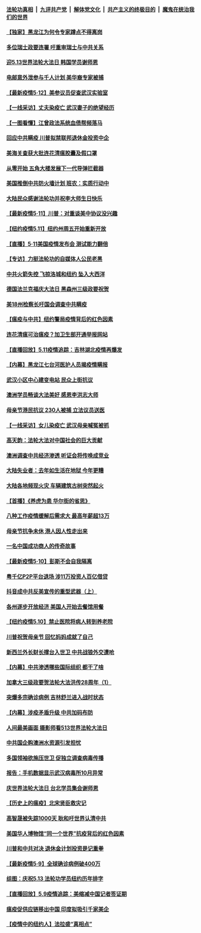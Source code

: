 

####  [法轮功真相](../../../../basic/blob/master/README.md?t=05122101) &nbsp;|&nbsp; [九评共产党](../../../../9ping.md/blob/master/README.md?t=05122101) &nbsp;|&nbsp; [解体党文化](../../../../jtdwh.md/blob/master/README.md?t=05122101)  &nbsp;|&nbsp; [共产主义的终极目的](../../../../gczydzjmd.md/blob/master/README.md?t=05122101) &nbsp;|&nbsp; [魔鬼在统治我们的世界](../../../../mgztzwmdsj.md/blob/master/README.md?t=05122101) 

#### [【独家】黑龙江为何令专家蹲点不得离岗](../pages/nf4514/n12100581.md?t=05122101) 

#### [多位瑞士政要连署 吁重审瑞士与中共关系](../pages/nf4514/n12101755.md?t=05122101) 

#### [迎5.13世界法轮大法日 韩国学员谢师恩](../pages/nf4514/n12100792.md?t=05122101) 

#### [电邮意外泄参与千人计划 美华裔专家被捕](../pages/nf4514/n12101276.md?t=05122101) 

#### [【最新疫情5·12】美参议员促查武汉实验室](../pages/nf4514/n12100673.md?t=05122101) 

#### [【一线采访】丈夫染疫亡 武汉妻子的绝望经历](../pages/nf4514/n12101335.md?t=05122101) 

#### [【一图看懂】江曾政法系统血债帮频落马](../pages/nf4514/n12098807.md?t=05122101) 

#### [回应中共瞒疫 川普拟禁联邦退休金投资中企](../pages/nf4514/n12100665.md?t=05122101) 

#### [美海关查获大批连花清瘟胶囊及假口罩](../pages/nf4514/n12100109.md?t=05122101) 

#### [从零开始 五角大楼发展下一代导弹拦截器](../pages/nf4514/n12099865.md?t=05122101) 

#### [美国推倒中共防火墙计划 班农：实质行动中](../pages/nf4514/n12100344.md?t=05122101) 

#### [大陆民众感谢法轮功并祝李大师生日快乐](../pages/nf4514/n12100272.md?t=05122101) 

#### [【最新疫情5·11】川普：对重谈美中协议没兴趣](../pages/nf4514/n12096347.md?t=05122101) 

#### [【纽约疫情5.11】纽约州周五开始重新开放](../pages/nf4514/n12098972.md?t=05122101) 

#### [【直播】5·11美国疫情发布会 测试能力翻倍](../pages/nf4514/n12100118.md?t=05122101) 

#### [【专访】力挺法轮功的自媒体人公民老黑](../pages/nf4514/n12100024.md?t=05122101) 

#### [中共火箭失控 飞掠洛城和纽约 坠入大西洋](../pages/nf4514/n12099864.md?t=05122101) 

#### [德国法兰克福庆大法日 黑森州三级政要祝贺](../pages/nf4514/n12097193.md?t=05122101) 

#### [美18州检察长吁国会调查中共瞒疫](../pages/nf4514/n12099720.md?t=05122101) 

#### [【瘟疫与中共】纽约警局疫情背后的红色因素](../pages/nf4514/n12095512.md?t=05122101) 

#### [连花清瘟可治瘟疫？加卫生部开通举报网站](../pages/nf4514/n12097418.md?t=05122101) 

#### [【直播回放】5.11疫情追踪：吉林湖北疫情再爆发](../pages/nf4514/n12099051.md?t=05122101) 

#### [【内幕】黑龙江七台河医护人员揭疫情瞒报](../pages/nf4514/n12097016.md?t=05122101) 

#### [武汉小区中心建变电站 民众上街抗议](../pages/nf4514/n12098907.md?t=05122101) 

#### [澳洲学员畅谈大法美好 感恩李洪志大师](../pages/nf4514/n12098168.md?t=05122101) 

#### [母亲节港民抗议 230人被捕 立法议员送医](../pages/nf4514/n12098120.md?t=05122101) 

#### [【一线采访】女儿染疫亡 武汉母亲喊冤被抓](../pages/nf4514/n12098709.md?t=05122101) 

#### [高天韵：法轮大法对中国社会的巨大贡献](../pages/nf4514/n12098523.md?t=05122101) 

#### [澳洲调查中共经济渗透 听证会将传唤成竞业](../pages/nf4514/n12097791.md?t=05122101) 

#### [大陆失业者：去年如生活在地狱 今年更糟](../pages/nf4514/n12097589.md?t=05122101) 

#### [大陆各地频现火灾 车辆建筑古树突然起火](../pages/nf4514/n12097706.md?t=05122101) 

#### [【首播】《养虎为患 华尔街的省思》](../pages/nf4514/n12095932.md?t=05122101) 

#### [八种工作疫情缓解后需求大 最高年薪超13万](../pages/nf4514/n12089233.md?t=05122101) 

#### [母亲节抗争未休 港人因人性走出来](../pages/nf4514/n12097664.md?t=05122101) 

#### [一名中国成功商人的传奇故事](../pages/nf4514/n12096271.md?t=05122101) 

#### [【最新疫情5·10】彭斯不会自我隔离](../pages/nf4514/n12093931.md?t=05122101) 

#### [粤千亿P2P平台退场 涉11万投资人百亿借贷](../pages/nf4514/n12097516.md?t=05122101) 

#### [抖音成中共反美宣传的重型武器（上）](../pages/nf4514/n12096118.md?t=05122101) 

#### [各州逐步开放经济 美国人开始去餐馆用餐](../pages/nf4514/n12096287.md?t=05122101) 

#### [【纽约疫情5.10】禁止医院将病人转到养老院](../pages/nf4514/n12096956.md?t=05122101) 

#### [川普祝贺母亲节 回忆妈妈成就了自己](../pages/nf4514/n12097330.md?t=05122101) 

#### [新西兰外长财长撑台入世卫 中共战狼外交遭呛](../pages/nf4514/n12097281.md?t=05122101) 

#### [【内幕】中共渗透哪些国际组织 都干了啥](../pages/nf4514/n12095886.md?t=05122101) 

#### [加拿大三级政要贺法轮大法洪传28周年（1）](../pages/nf4514/n12095472.md?t=05122101) 

#### [突爆多宗确诊病例 吉林舒兰进入战时状态](../pages/nf4514/n12096608.md?t=05122101) 

#### [【内幕】涉疫矛盾升级 中共加码布防](../pages/nf4514/n12084261.md?t=05122101) 

#### [人间最美画面 摄影师看513世界法轮大法日](../pages/nf4514/n12094118.md?t=05122101) 

#### [中共国企购澳洲水资源引发担忧](../pages/nf4514/n12094487.md?t=05122101) 

#### [多国领袖欲施压世卫 促独立调查病毒传播](../pages/nf4514/n12096311.md?t=05122101) 

#### [报告：手机数据显示武汉病毒所10月异常](../pages/nf4514/n12095954.md?t=05122101) 

#### [庆世界法轮大法日 台北学员集会谢师恩](../pages/nf4514/n12095221.md?t=05122101) 

#### [【历史上的瘟疫】北宋贤臣救灾记](../pages/nf4514/n12085551.md?t=05122101) 

#### [高智晟被失踪1000天 耿和吁世界认清中共](../pages/nf4514/n12095888.md?t=05122101) 

#### [美国华人博物馆“同一个世界”抗疫背后的红色因素](../pages/nf4514/n12094117.md?t=05122101) 

#### [川普和中共对决 退休金计划投资是记重拳](../pages/nf4514/n12095553.md?t=05122101) 

#### [【最新疫情5·9】全球确诊病例破400万](../pages/nf4514/n12094519.md?t=05122101) 

#### [组图：庆祝5.13 法轮功学员纽约历年排字](../pages/nf4514/n12090120.md?t=05122101) 

#### [【直播回放】5.9疫情追踪：美缩减中国记者签证期](../pages/nf4514/n12095312.md?t=05122101) 

#### [瘟疫促供应链移出中国 印度拟吸引千家美企](../pages/nf4514/n12094189.md?t=05122101) 

#### [【疫情中的纽约人】法拉盛“真相点”](../pages/nf4514/n12094364.md?t=05122101) 

